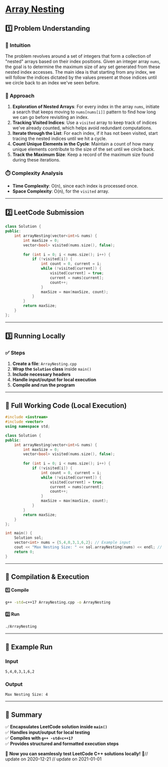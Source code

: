 # **[Array Nesting](https://leetcode.com/problems/array-nesting/description/)**  

## **1️⃣ Problem Understanding**  
### **📌 Intuition**  
The problem revolves around a set of integers that form a collection of "nested" arrays based on their index positions. Given an integer array `nums`, the goal is to determine the maximum size of any set generated from these nested index accesses. The main idea is that starting from any index, we will follow the indices dictated by the values present at those indices until we circle back to an index we've seen before. 

### **🚀 Approach**  
1. **Exploration of Nested Arrays**: For every index in the array `nums`, initiate a search that keeps moving to `nums[nums[i]]` pattern to find how long we can go before revisiting an index. 
2. **Tracking Visited Indices**: Use a `visited` array to keep track of indices we've already counted, which helps avoid redundant computations.
3. **Iterate through the List**: For each index, if it has not been visited, start tracing the nested indices until we hit a cycle.
4. **Count Unique Elements in the Cycle**: Maintain a count of how many unique elements contribute to the size of the set until we circle back.
5. **Track the Maximum Size**: Keep a record of the maximum size found during these iterations.

### **⏱️ Complexity Analysis**  
- **Time Complexity**: O(n), since each index is processed once.  
- **Space Complexity**: O(n), for the `visited` array.  

---  

## **2️⃣ LeetCode Submission**  
```cpp
class Solution {
public:
    int arrayNesting(vector<int>& nums) {
        int maxSize = 0;
        vector<bool> visited(nums.size(), false);
        
        for (int i = 0; i < nums.size(); i++) {
            if (!visited[i]) {
                int count = 0, current = i;
                while (!visited[current]) {
                    visited[current] = true;
                    current = nums[current];
                    count++;
                }
                maxSize = max(maxSize, count);
            }
        }
        return maxSize;
    }
};  
```  

---  

## **3️⃣ Running Locally**  
### **✅ Steps**  
1. **Create a file**: `ArrayNesting.cpp`  
2. **Wrap the `Solution` class** inside `main()`  
3. **Include necessary headers**  
4. **Handle input/output for local execution**  
5. **Compile and run the program**  

---  

## **📝 Full Working Code (Local Execution)**  
```cpp
#include <iostream>
#include <vector>
using namespace std;

class Solution {
public:
    int arrayNesting(vector<int>& nums) {
        int maxSize = 0;
        vector<bool> visited(nums.size(), false);
        
        for (int i = 0; i < nums.size(); i++) {
            if (!visited[i]) {
                int count = 0, current = i;
                while (!visited[current]) {
                    visited[current] = true;
                    current = nums[current];
                    count++;
                }
                maxSize = max(maxSize, count);
            }
        }
        return maxSize;
    }
};

int main() {
    Solution sol;
    vector<int> nums = {5,4,0,3,1,6,2}; // Example input
    cout << "Max Nesting Size: " << sol.arrayNesting(nums) << endl; // Expected output: 4
    return 0;
}
```  

---  

## **🔧 Compilation & Execution**  
#### **1️⃣ Compile**  
```bash
g++ -std=c++17 ArrayNesting.cpp -o ArrayNesting
```  

#### **2️⃣ Run**  
```bash
./ArrayNesting
```  

---  

## **🎯 Example Run**  
### **Input**  
```
5,4,0,3,1,6,2
```  
### **Output**  
```
Max Nesting Size: 4
```  

---  

## **📌 Summary**  
✅ **Encapsulates LeetCode solution inside `main()`**  
✅ **Handles input/output for local testing**  
✅ **Compiles with `g++ -std=c++17`**  
✅ **Provides structured and formatted execution steps**  

🚀 **Now you can seamlessly test LeetCode C++ solutions locally!** 🚀// update on 2020-12-21
// update on 2021-01-01
